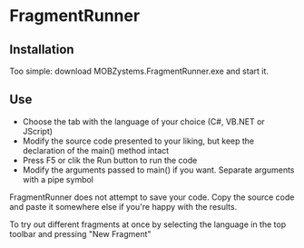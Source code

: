 # FragmentRunner
## Installation

Too simple: download MOBZystems.FragmentRunner.exe and start it.

## Use

* Choose the tab with the language of your choice (C#, VB.NET or JScript)
* Modify the source code presented to your liking, but keep the declaration of the main() method intact
* Press F5 or clik the Run button to run the code
* Modify the arguments passed to main() if you want. Separate arguments with a pipe symbol

FragmentRunner does not attempt to save your code. Copy the source code and paste it somewhere else if you're happy with the results.

To try out different fragments at once by selecting the language in the top toolbar and pressing "New Fragment"
